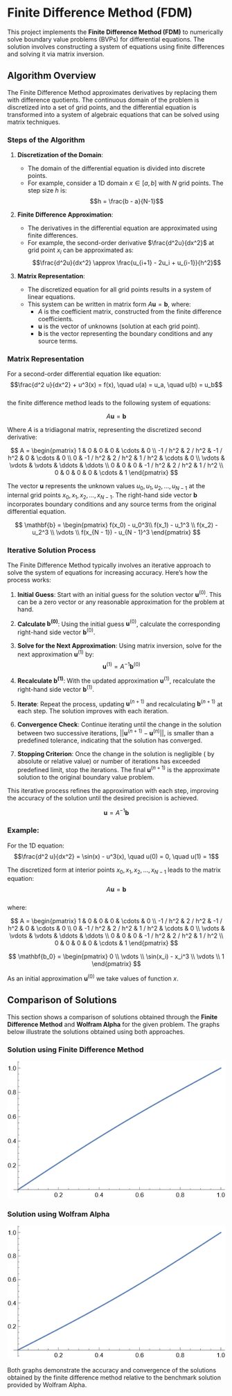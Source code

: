 # Finite Difference Method (FDM)

This project implements the **Finite Difference Method (FDM)** to numerically solve boundary value problems (BVPs) for differential equations. The solution involves constructing a system of equations using finite differences and solving it via matrix inversion.

## Algorithm Overview

The Finite Difference Method approximates derivatives by replacing them with difference quotients. The continuous domain of the problem is discretized into a set of grid points, and the differential equation is transformed into a system of algebraic equations that can be solved using matrix techniques.

### Steps of the Algorithm

1. **Discretization of the Domain**:
    - The domain of the differential equation is divided into discrete points.
    - For example, consider a 1D domain $x \in [a, b]$ with $N$ grid points. The step size $h$ is:<br>
      $$h = \frac{b - a}{N-1}$$

2. **Finite Difference Approximation**:
    - The derivatives in the differential equation are approximated using finite differences.
    - For example, the second-order derivative $\frac{d^2u}{dx^2}$ at grid point $x_i$ can be approximated as:<br>
      $$\frac{d^2u}{dx^2} \approx \frac{u_{i+1} - 2u_i + u_{i-1}}{h^2}$$

3. **Matrix Representation**:
    - The discretized equation for all grid points results in a system of linear equations.
    - This system can be written in matrix form $A \mathbf{u} = \mathbf{b}$, where:
        - $A$ is the coefficient matrix, constructed from the finite difference coefficients.
        - $\mathbf{u}$ is the vector of unknowns (solution at each grid point).
        - $\mathbf{b}$ is the vector representing the boundary conditions and any source terms.

### Matrix Representation

For a second-order differential equation like equation:<br>
$$\frac{d^2 u}{dx^2} + u^3(x) = f(x), \quad u(a) = u_a, \quad u(b) = u_b$$ <br>
the finite difference method leads to the following system of equations:

$$A \mathbf{u} = \mathbf{b}$$

Where $A$ is a tridiagonal matrix, representing the discretized second derivative:

$$
A =
\begin{pmatrix}
1 & 0 & 0 & 0 & \cdots & 0 \\
-1 / h^2 & 2 / h^2 & -1 / h^2 & 0 & \cdots & 0 \\
0 & -1 / h^2 & 2 / h^2 & 1 / h^2 & \cdots & 0 \\
\vdots & \vdots & \vdots & \ddots & \ddots \\
0 & 0 & 0 & -1 / h^2 & 2 / h^2 & 1 / h^2 \\
0 & 0 & 0 & 0 & \cdots & 1
\end{pmatrix}
$$

The vector $\mathbf{u}$ represents the unknown values $u_0, u_1, u_2, \dots, u_{N-1}$ at the internal grid points $x_0, x_1, x_2, \dots, x_{N-1}$. The right-hand side vector $\mathbf{b}$ incorporates boundary conditions and any source terms from the original differential equation.

$$
\mathbf{b} =
\begin{pmatrix}
f(x_0) - u_0^3\\
f(x_1) - u_1^3 \\
f(x_2) - u_2^3 \\
\vdots \\
f(x_{N - 1}) - u_{N - 1}^3
\end{pmatrix}
$$

### Iterative Solution Process

The Finite Difference Method typically involves an iterative approach to solve the system of equations for increasing accuracy. Here’s how the process works:

1. **Initial Guess**:
   Start with an initial guess for the solution vector $\mathbf{u}^{(0)}$. This can be a zero vector or any reasonable approximation for the problem at hand.

2. **Calculate $\mathbf{b}^{(0)}$**:
   Using the initial guess $\mathbf{u}^{(0)}$, calculate the corresponding right-hand side vector $\mathbf{b}^{(0)}$.

3. **Solve for the Next Approximation**:
   Using matrix inversion, solve for the next approximation $\mathbf{u}^{(1)}$ by:
   $$\mathbf{u}^{(1)} = A^{-1} \mathbf{b}^{(0)}$$

4. **Recalculate $\mathbf{b}^{(1)}$**:
   With the updated approximation $\mathbf{u}^{(1)}$, recalculate the right-hand side vector $\mathbf{b}^{(1)}$.

5. **Iterate**:
   Repeat the process, updating $\mathbf{u}^{(n+1)}$ and recalculating $\mathbf{b}^{(n+1)}$ at each step. The solution improves with each iteration.

6. **Convergence Check**:
   Continue iterating until the change in the solution between two successive iterations, $||\mathbf{u}^{(n+1)} - \mathbf{u}^{(n)}||$, is smaller than a predefined tolerance, indicating that the solution has converged.

7. **Stopping Criterion**:
   Once the change in the solution is negligible ( by absolute or relative value) or number of iterations has exceeded predefined limit, stop the iterations. The final $\mathbf{u}^{(n+1)}$ is the approximate solution to the original boundary value problem.

This iterative process refines the approximation with each step, improving the accuracy of the solution until the desired precision is achieved.



$$\mathbf{u} = A^{-1} \mathbf{b}$$

### Example: 

For the 1D equation:<br>
$$\frac{d^2 u}{dx^2} = \sin(x) - u^3(x), \quad u(0) = 0, \quad u(1) = 1$$

The discretized form at interior points $x_0, x_1, x_2, \dots, x_{N-1}$ leads to the matrix equation:<br>
$$A \mathbf{u} = \mathbf{b}$$ <br>
where:<br>

$$
A =
\begin{pmatrix}
1 & 0 & 0 & 0 & \cdots & 0 \\
-1 / h^2 & 2 / h^2 & -1 / h^2 & 0 & \cdots & 0 \\
0 & -1 / h^2 & 2 / h^2 & 1 / h^2 & \cdots & 0 \\
\vdots & \vdots & \vdots & \ddots & \ddots \\
0 & 0 & 0 & -1 / h^2 & 2 / h^2 & 1 / h^2 \\
0 & 0 & 0 & 0 & \cdots & 1
\end{pmatrix}
$$

$$
\mathbf{b_0} =
\begin{pmatrix}
0 \\
\vdots \\
\sin(x_i) - x_i^3 \\
\vdots \\
1
\end{pmatrix}
$$

As an initial approximation $\mathbf{u}^{(0)}$ we take values of function $x$.

## Comparison of Solutions

This section shows a comparison of solutions obtained through the **Finite Difference Method** and **Wolfram Alpha** for the given problem. The graphs below illustrate the solutions obtained using both approaches.

### Solution using Finite Difference Method
![Finite Difference Solution](/assets/images/FDM.png)

### Solution using Wolfram Alpha
![Wolfram Solution](/assets/images/Wolfram.png)

Both graphs demonstrate the accuracy and convergence of the solutions obtained by the finite difference method relative to the benchmark solution provided by Wolfram Alpha.
